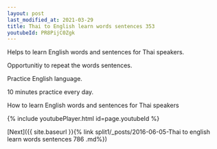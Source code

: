 ```yaml
---
layout: post
last_modified_at: 2021-03-29
title: Thai to English learn words sentences 353 
youtubeId: PR8PijC0Zgk
---
```

 
 
Helps to learn English words and sentences for Thai speakers.

Opportunitiy to repeat the words sentences. 

Practice English language. 
 
10 minutes practice every day. 
 
How to learn English words and sentences for Thai speakers 
 
{% include youtubePlayer.html id=page.youtubeId %}
 
 
[Next]({{ site.baseurl }}{% link  split1/_posts/2016-06-05-Thai to english learn words sentences 786 .md%})
 
